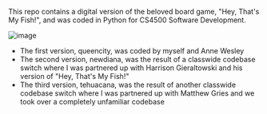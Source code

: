  This repo contains a digital version of the beloved board game, "Hey, That's My Fish!", and was coded in Python for CS4500 Software Development.

![image](https://user-images.githubusercontent.com/22184390/134441317-883a9e44-4314-4bca-a4ab-8d4b8dc0b800.png)


* The first version, queencity, was coded by myself and Anne Wesley
* The second version, newdiana, was the result of a classwide codebase switch where I was partnered up with Harrison Gieraltowski and his version of "Hey, That's My Fish!"
* The third version, tehuacana, was the result of another classwide codebase switch where I was partnered up with Matthew Gries and we took over a completely unfamiliar codebase


